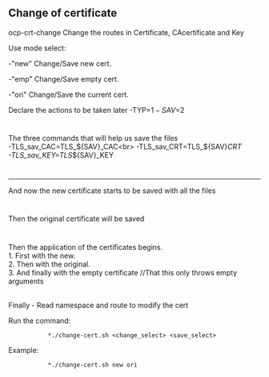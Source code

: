 ## Change of certificate
<p> ocp-crt-change
 Change the routes in
           Certificate,
           CAcertificate and
           Key</p>
Use mode select:    

 -"new" Change/Save new cert.
 
 -"emp" Change/Save empty cert.
 
 -"ori" Change/Save the current cert.

Declare the actions to be taken later
-TYP=$1
-SAV=$2
#
#
The three commands that will help us save the files
<br>
-TLS_sav_CAC=TLS_${SAV}_CAC<br>
-TLS_sav_CRT=TLS_${SAV}_CRT<br>
-TLS_sav_KEY=TLS_${SAV}_KEY<br>
#
------------------------------------------------------------------------
And now the new certificate starts to be saved with all the files
#
#
#
Then the original certificate will be saved
#
#
 <p> Then the application of the certificates begins.<br>
1. First with the new.<br>
2. Then with the original.<br>
3. And finally with the empty certificate //That this only throws empty arguments<br>
</br>




Finally - Read namespace and route to modify the cert

 Run the command:
 
               *./change-cert.sh <change_select> <save_select>
 Example:
 
               *./change-cert.sh new ori


</p>
